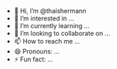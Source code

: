 - 👋 Hi, I’m @thaishermann
- 👀 I’m interested in ...
- 🌱 I’m currently learning ...
- 💞️ I’m looking to collaborate on ...
- 📫 How to reach me ...
- 😄 Pronouns: ...
- ⚡ Fun fact: ...

<!---
thaishermann/thaishermann is a ✨ special ✨ repository because its `README.md` (this file) appears on your GitHub profile.
You can click the Preview link to take a look at your changes.
--->

